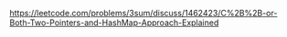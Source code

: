 https://leetcode.com/problems/3sum/discuss/1462423/C%2B%2B-or-Both-Two-Pointers-and-HashMap-Approach-Explained